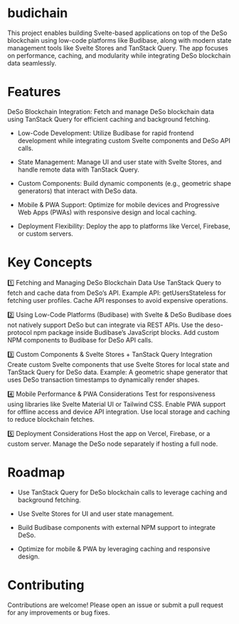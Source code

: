 # budichain
This project enables building Svelte-based applications on top of the DeSo blockchain using low-code platforms like Budibase, along with modern state management tools like Svelte Stores and TanStack Query. The app focuses on performance, caching, and modularity while integrating DeSo blockchain data seamlessly.

# Features
DeSo Blockchain Integration: Fetch and manage DeSo blockchain data using TanStack Query for efficient caching and background fetching.

* Low-Code Development: Utilize Budibase for rapid frontend development while integrating custom Svelte components and DeSo API calls.

* State Management: Manage UI and user state with Svelte Stores, and handle remote data with TanStack Query.

* Custom Components: Build dynamic components (e.g., geometric shape generators) that interact with DeSo data.

* Mobile & PWA Support: Optimize for mobile devices and Progressive Web Apps (PWAs) with responsive design and local caching.

* Deployment Flexibility: Deploy the app to platforms like Vercel, Firebase, or custom servers.

# Key Concepts
1️⃣ Fetching and Managing DeSo Blockchain Data
Use TanStack Query to fetch and cache data from DeSo’s API. Example API: getUsersStateless for fetching user profiles. Cache API responses to avoid expensive operations.

2️⃣ Using Low-Code Platforms (Budibase) with Svelte & DeSo
Budibase does not natively support DeSo but can integrate via REST APIs. Use the deso-protocol npm package inside Budibase’s JavaScript blocks. Add custom NPM components to Budibase for DeSo API calls.

3️⃣ Custom Components & Svelte Stores + TanStack Query Integration
Create custom Svelte components that use Svelte Stores for local state and TanStack Query for DeSo data. Example: A geometric shape generator that uses DeSo transaction timestamps to dynamically render shapes.

4️⃣ Mobile Performance & PWA Considerations
Test for responsiveness using libraries like Svelte Material UI or Tailwind CSS. Enable PWA support for offline access and device API integration. Use local storage and caching to reduce blockchain fetches.

5️⃣ Deployment Considerations
Host the app on Vercel, Firebase, or a custom server. Manage the DeSo node separately if hosting a full node.

# Roadmap
* Use TanStack Query for DeSo blockchain calls to leverage caching and background fetching.

* Use Svelte Stores for UI and user state management.

* Build Budibase components with external NPM support to integrate DeSo.

* Optimize for mobile & PWA by leveraging caching and responsive design.

# Contributing
Contributions are welcome! Please open an issue or submit a pull request for any improvements or bug fixes.
